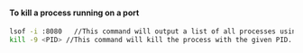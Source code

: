 
#### To kill a process running on a port
```bash
lsof -i :8080   //This command will output a list of all processes using that port.
kill -9 <PID> //This command will kill the process with the given PID.
```

